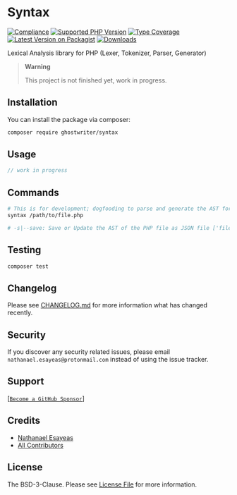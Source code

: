 # Syntax

[![Compliance](https://github.com/ghostwriter/syntax/actions/workflows/compliance.yml/badge.svg)](https://github.com/ghostwriter/syntax/actions/workflows/compliance.yml)
[![Supported PHP Version](https://badgen.net/packagist/php/ghostwriter/syntax?color=8892bf)](https://www.php.net/supported-versions)
[![Type Coverage](https://shepherd.dev/github/ghostwriter/syntax/coverage.svg)](https://shepherd.dev/github/ghostwriter/syntax)
[![Latest Version on Packagist](https://badgen.net/packagist/v/ghostwriter/syntax)](https://packagist.org/packages/ghostwriter/syntax)
[![Downloads](https://badgen.net/packagist/dt/ghostwriter/syntax?color=blue)](https://packagist.org/packages/ghostwriter/syntax)

Lexical Analysis library for PHP (Lexer, Tokenizer, Parser, Generator)

> **Warning**
>
> This project is not finished yet, work in progress.


## Installation

You can install the package via composer:

``` bash
composer require ghostwriter/syntax
```

## Usage

```php
// work in progress
```

## Commands

```bash
# This is for development; dogfooding to parse and generate the AST for test fixture files.
syntax /path/to/file.php 

# -s|--save: Save or Update the AST of the PHP file as JSON file ['file.php => file.php.json'] in the same location.
```

## Testing

``` bash
composer test
```

## Changelog

Please see [CHANGELOG.md](./CHANGELOG.md) for more information what has changed recently.

## Security

If you discover any security related issues, please email `nathanael.esayeas@protonmail.com` instead of using the issue tracker.

## Support

[[`Become a GitHub Sponsor`](https://github.com/sponsors/ghostwriter)]

## Credits

- [Nathanael Esayeas](https://github.com/ghostwriter)
- [All Contributors](https://github.com/ghostwriter/syntax/contributors)

## License

The BSD-3-Clause. Please see [License File](./LICENSE) for more information.
